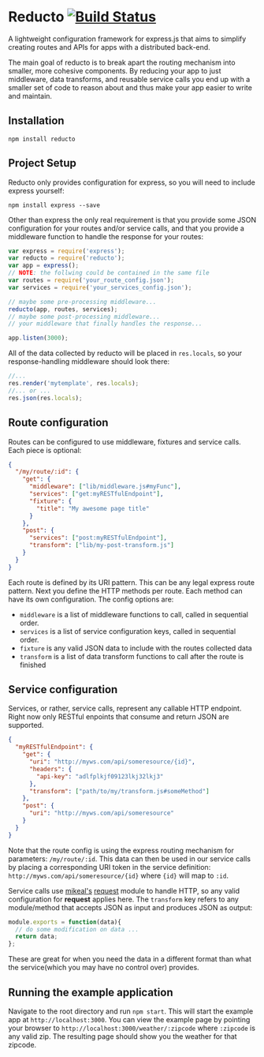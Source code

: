# Reducto [![Build Status](https://travis-ci.org/michaelleeallen/reducto.png)](https://travis-ci.org/michaelleeallen/reducto)

A lightweight configuration framework for express.js that aims to simplify creating routes and APIs for apps with
a distributed back-end.

The main goal of reducto is to break apart the routing mechanism into smaller, more cohesive components. By reducing your app to just middleware, data transforms, and reusable service calls you end up with a smaller set of code to reason about and thus make your app easier to write and maintain.


## Installation

	npm install reducto

## Project Setup

Reducto only provides configuration for express, so you will need to include express
yourself:

	npm install express --save

Other than express the only real requirement is that you provide some JSON configuration
for your routes and/or service calls, and that you provide a middleware function to handle
the response for your routes:
```javascript
var express = require('express');
var reducto = require('reducto');
var app = express();
// NOTE: the follwing could be contained in the same file
var routes = require('your_route_config.json');
var services = require('your_services_config.json');

// maybe some pre-processing middleware...
reducto(app, routes, services);
// maybe some post-processing middleware...
// your middleware that finally handles the response...

app.listen(3000);
```
All of the data collected by reducto will be placed in `res.locals`, so your response-handling
middleware should look there:
```javascript
//...
res.render('mytemplate', res.locals);
//... or ...
res.json(res.locals);
```

## Route configuration

Routes can be configured to use middleware, fixtures and service calls. Each piece is optional:
```json
{
  "/my/route/:id": {
    "get": {
      "middleware": ["lib/middleware.js#myFunc"],
      "services": ["get:myRESTfulEndpoint"],
      "fixture": {
        "title": "My awesome page title"
      }
    },
    "post": {
      "services": ["post:myRESTfulEndpoint"],
      "transform": ["lib/my-post-transform.js"]
    }
  }
}
```
Each route is defined by its URI pattern. This can be any legal express route pattern. Next you define
the HTTP methods per route. Each method can have its own configuration. The config options are:
- `middleware` is a list of middleware functions to call, called in sequential order.
- `services` is a list of service configuration keys, called in sequential order.
- `fixture` is any valid JSON data to include with the routes collected data
- `transform` is a list of data transform functions to call after the route is finished 

## Service configuration

Services, or rather, service calls, represent any callable HTTP endpoint. Right now only RESTful enpoints that
consume and return JSON are supported.
```json
{
  "myRESTfulEndpoint": {
    "get": {
      "uri": "http://myws.com/api/someresource/{id}",
      "headers": {
        "api-key": "adlfplkjf09123lkj32lkj3"
      },
      "transform": ["path/to/my/transform.js#someMethod"]
    },
    "post": {
      "uri": "http://myws.com/api/someresource"
    }
  }
}
```
Note that the route config is using
the express routing mechanism for parameters: `/my/route/:id`. This data can then be used in our service calls by
placing a corresponding URI token in the service definition: `http://myws.com/api/someresource/{id}` where `{id}`
will map to `:id`.

Service calls use [mikeal's](https://github.com/mikeal) [request](https://github.com/mikeal/request) module to handle HTTP, so any valid configuration for
**request** applies here. The `transform` key refers to any module/method that accepts JSON as input and produces JSON as output:
```javascript
module.exports = function(data){
  // do some modification on data ...
  return data;
};
```
These are great for when you need the data in a different format than what the service(which you may have no control over) provides.

## Running the example application

Navigate to the root directory and run `npm start`. This will start the example app at
`http://localhost:3000`. You can view the example page by pointing your browser to `http://localhost:3000/weather/:zipcode`
where `:zipcode` is any valid zip. The resulting page should show you the weather for that zipcode.
